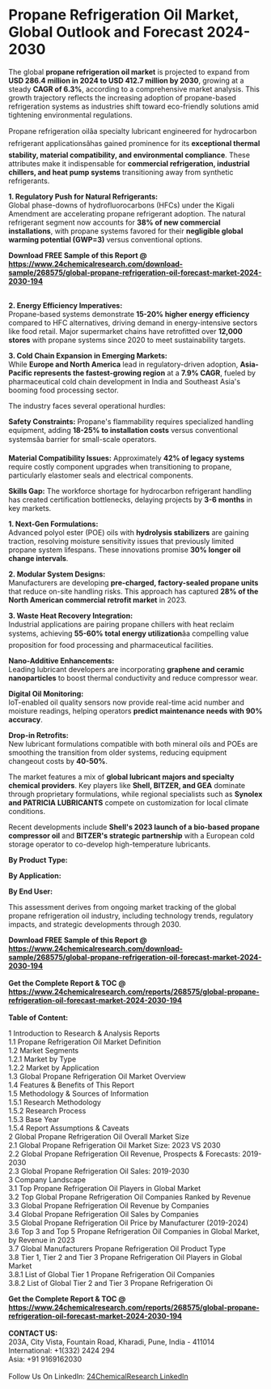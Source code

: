 <h1>Propane Refrigeration Oil Market, Global Outlook and Forecast 2024-2030</h1><p>The global <strong>propane refrigeration oil market</strong> is projected to expand from <strong>USD 286.4 million in 2024 to USD 412.7 million by 2030</strong>, growing at a steady <strong>CAGR of 6.3%</strong>, according to a comprehensive market analysis. This growth trajectory reflects the increasing adoption of propane-based refrigeration systems as industries shift toward eco-friendly solutions amid tightening environmental regulations.</p><p>Propane refrigeration oilâa specialty lubricant engineered for hydrocarbon refrigerant applicationsâhas gained prominence for its <strong>exceptional thermal stability, material compatibility, and environmental compliance</strong>. These attributes make it indispensable for <strong>commercial refrigeration, industrial chillers, and heat pump systems</strong> transitioning away from synthetic refrigerants.</p><p><strong>1. Regulatory Push for Natural Refrigerants:</strong><br>
Global phase-downs of hydrofluorocarbons (HFCs) under the Kigali Amendment are accelerating propane refrigerant adoption. The natural refrigerant segment now accounts for <strong>38% of new commercial installations</strong>, with propane systems favored for their <strong>negligible global warming potential (GWP=3)</strong> versus conventional options.</p><div><b>Download FREE Sample of this Report @ 
            <a href="https://www.24chemicalresearch.com/download-sample/268575/global-propane-refrigeration-oil-forecast-market-2024-2030-194">
            https://www.24chemicalresearch.com/download-sample/268575/global-propane-refrigeration-oil-forecast-market-2024-2030-194</a></b></div><br><p><strong>2. Energy Efficiency Imperatives:</strong><br>
Propane-based systems demonstrate <strong>15-20% higher energy efficiency</strong> compared to HFC alternatives, driving demand in energy-intensive sectors like food retail. Major supermarket chains have retrofitted over <strong>12,000 stores</strong> with propane systems since 2020 to meet sustainability targets.</p><p><strong>3. Cold Chain Expansion in Emerging Markets:</strong><br>
While <strong>Europe and North America</strong> lead in regulatory-driven adoption, <strong>Asia-Pacific represents the fastest-growing region</strong> at a <strong>7.9% CAGR</strong>, fueled by pharmaceutical cold chain development in India and Southeast Asia's booming food processing sector.</p><p>The industry faces several operational hurdles:</p><p><strong>Safety Constraints:</strong> Propane's flammability requires specialized handling equipment, adding <strong>18-25% to installation costs</strong> versus conventional systemsâa barrier for small-scale operators.</p><p><strong>Material Compatibility Issues:</strong> Approximately <strong>42% of legacy systems</strong> require costly component upgrades when transitioning to propane, particularly elastomer seals and electrical components.</p><p><strong>Skills Gap:</strong> The workforce shortage for hydrocarbon refrigerant handling has created certification bottlenecks, delaying projects by <strong>3-6 months</strong> in key markets.</p><p><strong>1. Next-Gen Formulations:</strong><br>
Advanced polyol ester (POE) oils with <strong>hydrolysis stabilizers</strong> are gaining traction, resolving moisture sensitivity issues that previously limited propane system lifespans. These innovations promise <strong>30% longer oil change intervals</strong>.</p><p><strong>2. Modular System Designs:</strong><br>
Manufacturers are developing <strong>pre-charged, factory-sealed propane units</strong> that reduce on-site handling risks. This approach has captured <strong>28% of the North American commercial retrofit market</strong> in 2023.</p><p><strong>3. Waste Heat Recovery Integration:</strong><br>
Industrial applications are pairing propane chillers with heat reclaim systems, achieving <strong>55-60% total energy utilization</strong>âa compelling value proposition for food processing and pharmaceutical facilities.</p><p><strong>Nano-Additive Enhancements:</strong><br>
	Leading lubricant developers are incorporating <strong>graphene and ceramic nanoparticles</strong> to boost thermal conductivity and reduce compressor wear.</p><p><strong>Digital Oil Monitoring:</strong><br>
	IoT-enabled oil quality sensors now provide real-time acid number and moisture readings, helping operators <strong>predict maintenance needs with 90% accuracy</strong>.</p><p><strong>Drop-in Retrofits:</strong><br>
	New lubricant formulations compatible with both mineral oils and POEs are smoothing the transition from older systems, reducing equipment changeout costs by <strong>40-50%</strong>.</p><p>The market features a mix of <strong>global lubricant majors and specialty chemical providers</strong>. Key players like <strong>Shell, BITZER, and GEA</strong> dominate through proprietary formulations, while regional specialists such as <strong>Synolex and PATRICIA LUBRICANTS</strong> compete on customization for local climate conditions.</p><p>Recent developments include <strong>Shell's 2023 launch of a bio-based propane compressor oil</strong> and <strong>BITZER's strategic partnership</strong> with a European cold storage operator to co-develop high-temperature lubricants.</p><p><strong>By Product Type:</strong></p><p><strong>By Application:</strong></p><p><strong>By End User:</strong></p><p>This assessment derives from ongoing market tracking of the global propane refrigeration oil industry, including technology trends, regulatory impacts, and strategic developments through 2030.</p><div><b>Download FREE Sample of this Report @ 
            <a href="https://www.24chemicalresearch.com/download-sample/268575/global-propane-refrigeration-oil-forecast-market-2024-2030-194">
            https://www.24chemicalresearch.com/download-sample/268575/global-propane-refrigeration-oil-forecast-market-2024-2030-194</a></b></div><br><div><b>Get the Complete Report & TOC @ 
            <a href="https://www.24chemicalresearch.com/reports/268575/global-propane-refrigeration-oil-forecast-market-2024-2030-194">
            https://www.24chemicalresearch.com/reports/268575/global-propane-refrigeration-oil-forecast-market-2024-2030-194</a></b></div><br>
            <b>Table of Content:</b><p>1 Introduction to Research & Analysis Reports<br />
    1.1 Propane Refrigeration Oil Market Definition<br />
    1.2 Market Segments<br />
        1.2.1 Market by Type<br />
        1.2.2 Market by Application<br />
    1.3 Global Propane Refrigeration Oil Market Overview<br />
    1.4 Features & Benefits of This Report<br />
    1.5 Methodology & Sources of Information<br />
        1.5.1 Research Methodology<br />
        1.5.2 Research Process<br />
        1.5.3 Base Year<br />
        1.5.4 Report Assumptions & Caveats<br />
2 Global Propane Refrigeration Oil Overall Market Size<br />
    2.1 Global Propane Refrigeration Oil Market Size: 2023 VS 2030<br />
    2.2 Global Propane Refrigeration Oil Revenue, Prospects & Forecasts: 2019-2030<br />
    2.3 Global Propane Refrigeration Oil Sales: 2019-2030<br />
3 Company Landscape<br />
    3.1 Top Propane Refrigeration Oil Players in Global Market<br />
    3.2 Top Global Propane Refrigeration Oil Companies Ranked by Revenue<br />
    3.3 Global Propane Refrigeration Oil Revenue by Companies<br />
    3.4 Global Propane Refrigeration Oil Sales by Companies<br />
    3.5 Global Propane Refrigeration Oil Price by Manufacturer (2019-2024)<br />
    3.6 Top 3 and Top 5 Propane Refrigeration Oil Companies in Global Market, by Revenue in 2023<br />
    3.7 Global Manufacturers Propane Refrigeration Oil Product Type<br />
    3.8 Tier 1, Tier 2 and Tier 3 Propane Refrigeration Oil Players in Global Market<br />
        3.8.1 List of Global Tier 1 Propane Refrigeration Oil Companies<br />
        3.8.2 List of Global Tier 2 and Tier 3 Propane Refrigeration Oi</p><div><b>Get the Complete Report & TOC @ 
            <a href="https://www.24chemicalresearch.com/reports/268575/global-propane-refrigeration-oil-forecast-market-2024-2030-194">
            https://www.24chemicalresearch.com/reports/268575/global-propane-refrigeration-oil-forecast-market-2024-2030-194</a></b></div><br><b>CONTACT US:</b><br>
            203A, City Vista, Fountain Road, Kharadi, Pune, India - 411014<br>
            International: +1(332) 2424 294<br>
            Asia: +91 9169162030 <br><br>
            Follow Us On LinkedIn: <a href="https://www.linkedin.com/company/24chemicalresearch/">24ChemicalResearch LinkedIn</a>
